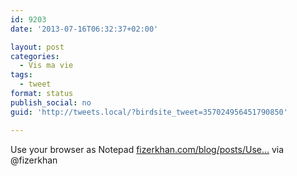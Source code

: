 ```yaml
---
id: 9203
date: '2013-07-16T06:32:37+02:00'

layout: post
categories:
  - Vis ma vie
tags:
  - tweet
format: status
publish_social: no
guid: 'http://tweets.local/?birdsite_tweet=357024956451790850'

---
```


Use your browser as Notepad [fizerkhan.com/blog/posts/Use…](http://www.fizerkhan.com/blog/posts/Use-your-browser-as-Notepad.html) via @fizerkhan